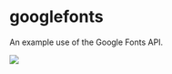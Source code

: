 # googlefonts
An example use of the Google Fonts API.

<img src="https://s9.gifyu.com/images/compressedgooglefonts.gif" />
